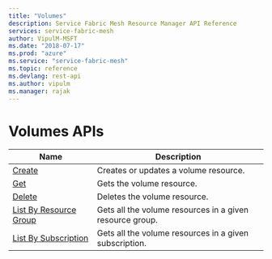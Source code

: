 ```yaml
---
title: "Volumes"
description: Service Fabric Mesh Resource Manager API Reference
services: service-fabric-mesh
author: VipulM-MSFT
ms.date: "2018-07-17"
ms.prod: "azure"
ms.service: "service-fabric-mesh"
ms.topic: reference
ms.devlang: rest-api
ms.author: vipulm
ms.manager: rajak
---
```

# Volumes APIs

| Name | Description |
| --- | --- |
| [Create](sfmeshrp-api-volume_create.md) | Creates or updates a volume resource.<br/> |
| [Get](sfmeshrp-api-volume_get.md) | Gets the volume resource.<br/> |
| [Delete](sfmeshrp-api-volume_delete.md) | Deletes the volume resource.<br/> |
| [List By Resource Group](sfmeshrp-api-volume_listbyresourcegroup.md) | Gets all the volume resources in a given resource group.<br/> |
| [List By Subscription](sfmeshrp-api-volume_listbysubscription.md) | Gets all the volume resources in a given subscription.<br/> |

